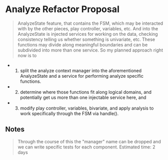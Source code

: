 # Analyze Refactor Proposal

> AnalyzeState feature, that contains the FSM, which may be interacted with by the other pieces, play controller, variables, etc.
> And into the AnalyzeState is injected services for working on the data, checking consistency telling us whether something is univariate, etc.
> These functions may divide along meaningful boundaries and can be subdivided into more than one service. So my planned approach right now is to

* 1) split the analyze context manager into the aforementioned AnalyzeState and a service for performing analyze specific functions.
* 2) determine where those functions fit along logical domains, and potentially get us more than one injectable service here, and
* 3) modify play controller, variables, bivariate, and apply analysis to work specifically through the FSM via handle().

## Notes

> Through the course of this the "manager" name can be dropped and we can write specific tests for each component.
> Estimated time: 2 days

